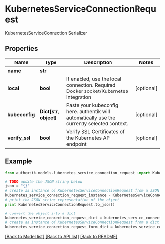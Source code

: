# KubernetesServiceConnectionRequest

KubernetesServiceConnection Serializer

## Properties
Name | Type | Description | Notes
------------ | ------------- | ------------- | -------------
**name** | **str** |  | 
**local** | **bool** | If enabled, use the local connection. Required Docker socket/Kubernetes Integration | [optional] 
**kubeconfig** | **Dict[str, object]** | Paste your kubeconfig here. authentik will automatically use the currently selected context. | [optional] 
**verify_ssl** | **bool** | Verify SSL Certificates of the Kubernetes API endpoint | [optional] 

## Example

```python
from authentik.models.kubernetes_service_connection_request import KubernetesServiceConnectionRequest

# TODO update the JSON string below
json = "{}"
# create an instance of KubernetesServiceConnectionRequest from a JSON string
kubernetes_service_connection_request_instance = KubernetesServiceConnectionRequest.from_json(json)
# print the JSON string representation of the object
print KubernetesServiceConnectionRequest.to_json()

# convert the object into a dict
kubernetes_service_connection_request_dict = kubernetes_service_connection_request_instance.to_dict()
# create an instance of KubernetesServiceConnectionRequest from a dict
kubernetes_service_connection_request_form_dict = kubernetes_service_connection_request.from_dict(kubernetes_service_connection_request_dict)
```
[[Back to Model list]](../README.md#documentation-for-models) [[Back to API list]](../README.md#documentation-for-api-endpoints) [[Back to README]](../README.md)


